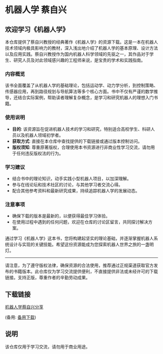 # 机器人学 蔡自兴

## 欢迎学习《机器人学》

本仓库提供了蔡自兴教授的经典著作《机器人学》的资源下载。这是一本在机器人技术领域内极具影响力的教材，深入浅出地介绍了机器人学的基本原理、设计方法以及应用实践。蔡自兴教授作为国内机器人科学领域的先驱之一，其作品对于学生、研究人员及对此领域感兴趣的工程师来说，是宝贵的学术和实践指南。

### 内容概览

该书全面覆盖了从机器人学的基础理论，包括运动学、动力学分析，到控制策略、传感器应用，再到路径规划与导航算法等多个核心方面。书中不仅有严谨的数学推导，还结合实际案例，帮助读者理解复杂概念，是学习和研究机器人的理想入门书籍。

### 使用说明

- **目的**: 该资源旨在促进机器人技术的学习和研究，特别适合高校学生、科研人员以及机器人领域初学者。
- **获取方式**: 直接在本仓库中查找提供的下载链接或通过版本控制访问。
- **版权须知**: 尊重原著版权，合理使用本书资源进行非商业性学习交流，请勿用于任何违反版权法的行为。

### 学习建议

- 结合书中的理论知识，动手实践小型机器人项目，以加深理解。
- 参与在线论坛和技术社区的讨论，与其他学习者交流心得。
- 配合其他参考资料和最新研究成果，持续追踪机器人学的发展动态。

### 注意事项

- 确保下载的版本是最新的，以便获得最佳学习体验。
- 在使用过程中遇到的任何问题，欢迎在仓库的讨论区留言，共同探讨解决方案。

通过学习《机器人学》这本书，您将构建起坚实的理论基础，并逐渐掌握机器人系统设计与实现的关键技能。希望这份资源能成为您探索机器人世界之旅的一盏明灯。

---

请注意，为了遵守版权法律，确保资源的合法使用，推荐通过正规渠道获取官方发布的书籍版本。此仓库仅为学习交流提供便利，不直接提供非法或未经许可的下载链接。支持正版，尊重作者的辛勤劳动成果。

## 下载链接
[机器人学蔡自兴分享](https://pan.quark.cn/s/6c2bd5a05936) 

(备用: [备用下载](https://pan.baidu.com/s/1G8eJUuDx1dpdfUl3AJAKgQ?pwd=1234))

## 说明

该仓库仅用于学习交流，请勿用于商业用途。

